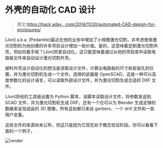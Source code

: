 # 外壳的自动化 CAD 设计

> 原文:[https://hack aday . com/2014/11/20/automated-CAD-design-for-enclosures/](https://hackaday.com/2014/11/20/automated-cad-design-for-enclosures/)

[Jon] a.k.a. [Pedantite]最近在他的业务中增加了小规模激光切割，并考虑使用激光切割机为他创建的许多项目设计增加一些价值。是的，这意味着定制激光切割外壳，但如何着手呢？[Jon]热爱自动化，这只能意味着通过从他的项目库中读取电路板文件来自动设计激光切割外壳。

塑料外壳设计自动化的想法是读取设计文件，计算出电路板的尺寸和安装孔的位置，并为激光切割机生成一个文件。选择的武器是 OpenSCAD，这是一种可以高度参数化的设计语言，可以读取外部设计文件，并为激光切割生成合适的 DXF 文件。

[Jon]将他的工具链设置为 Python 脚本，该脚本读取设计文件，将参数发送到. SCAD 文件，并为激光切割机生成 DXF。还有一个位可以为 Blender 生成足够的数据来呈现成品的 3D 图像，所有这些都只来自 gerbers、一个 drill 文件和一些用户变量。

这些文件的来源尚未公布，但这只是因为它现在处于概念验证阶段。你可以看看下面的一个例子。

![render](../Images/e0b0aaf62bf4832ce3ddd9c7c7e19ac1.png)